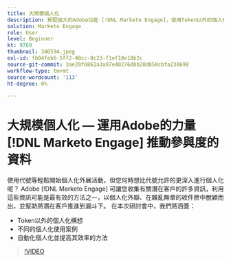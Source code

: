 ```yaml
---
title: 大規模個人化
description: 駕馭強大的Adobe功能 [!DNL Marketo Engage]，使用Token以外的個人化。
solution: Marketo Engage
role: User
level: Beginner
kt: 9769
thumbnail: 340594.jpeg
exl-id: fb04fab6-5ff2-48cc-8c23-f1ef10e18b2c
source-git-commit: 3ae20f0861a3a97e40276d8b20d858cbfa238698
workflow-type: tm+mt
source-wordcount: '113'
ht-degree: 0%

---
```


# 大規模個人化 — 運用Adobe的力量 [!DNL Marketo Engage] 推動參與度的資料

使用代號等輕鬆開始個人化外展活動，但您何時想比代號允許的更深入進行個人化呢？ Adobe [!DNL Marketo Engage] 可讓您收集有關潛在客戶的許多資訊，利用這些資訊可能是最有效的方法之一，以個人化外聯、在雜亂無章的收件匣中脫穎而出，並幫助將潛在客戶推進到漏斗下。 在本次研討會中，我們將涵蓋：

* Token以外的個人化構想
* 不同的個人化使用案例
* 自動化個人化並提高其效率的方法

>[!VIDEO](https://video.tv.adobe.com/v/340594/?quality=12&learn=on)
